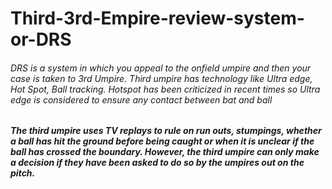 # Third-3rd-Empire-review-system-or-DRS


###### DRS is a system in which you appeal to the onfield umpire and then your case is taken to 3rd Umpire. Third umpire has technology like Ultra edge, Hot Spot, Ball tracking. Hotspot has been criticized in recent times so Ultra edge is considered to ensure any contact between bat and ball
##### The third umpire uses TV replays to rule on run outs, stumpings, whether a ball has hit the ground before being caught or when it is unclear if the ball has crossed the boundary. However, the third umpire can only make a decision if they have been asked to do so by the umpires out on the pitch.
